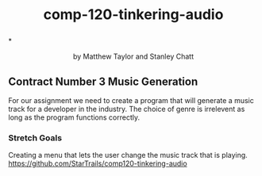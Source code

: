 # <p align="center">comp-120-tinkering-audio</p>
*<p align="center">by Matthew Taylor and Stanley Chatt 

## Contract Number 3 Music Generation
For our assignment we need to create a program that will generate a music track for a developer in the industry. 
The choice of genre is irrelevent as long as the program functions correctly.
### Stretch Goals
Creating a menu that lets the user change the music track that is playing.
https://github.com/StarTrails/comp120-tinkering-audio
